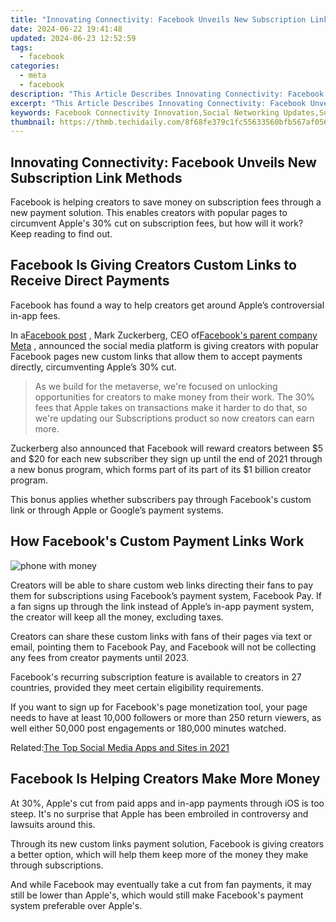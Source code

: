 ```yaml
---
title: "Innovating Connectivity: Facebook Unveils New Subscription Link Methods"
date: 2024-06-22 19:41:48
updated: 2024-06-23 12:52:59
tags:
  - facebook
categories:
  - meta
  - facebook
description: "This Article Describes Innovating Connectivity: Facebook Unveils New Subscription Link Methods"
excerpt: "This Article Describes Innovating Connectivity: Facebook Unveils New Subscription Link Methods"
keywords: Facebook Connectivity Innovation,Social Networking Updates,Subscription Link Methods,Facebook Service Expansion,Streamlined Online Links,Enhanced Social Media Plans,Digital Connection Solutions
thumbnail: https://thmb.techidaily.com/8f68fe379c1fc55633560bfb567af056a8ac88cb060c4006d4413191770c2a7d.png
---
```


## Innovating Connectivity: Facebook Unveils New Subscription Link Methods

 Facebook is helping creators to save money on subscription fees through a new payment solution. This enables creators with popular pages to circumvent Apple's 30% cut on subscription fees, but how will it work? Keep reading to find out.

## Facebook Is Giving Creators Custom Links to Receive Direct Payments

 Facebook has found a way to help creators get around Apple’s controversial in-app fees.

 In a[Facebook post](https://www.facebook.com/zuck/posts/10114044739955341) , Mark Zuckerberg, CEO of[Facebook's parent company Meta](https://www.makeuseof.com/facebook-announced-meta-its-new-brand/) , announced the social media platform is giving creators with popular Facebook pages new custom links that allow them to accept payments directly, circumventing Apple’s 30% cut.

> As we build for the metaverse, we're focused on unlocking opportunities for creators to make money from their work. The 30% fees that Apple takes on transactions make it harder to do that, so we're updating our Subscriptions product so now creators can earn more.

 Zuckerberg also announced that Facebook will reward creators between $5 and $20 for each new subscriber they sign up until the end of 2021 through a new bonus program, which forms part of its part of its $1 billion creator program.

 This bonus applies whether subscribers pay through Facebook's custom link or through Apple or Google’s payment systems.

## How Facebook's Custom Payment Links Work

![phone with money](https://static1.makeuseofimages.com/wordpress/wp-content/uploads/2021/11/phone-with-money.jpg)

 Creators will be able to share custom web links directing their fans to pay them for subscriptions using Facebook’s payment system, Facebook Pay. If a fan signs up through the link instead of Apple’s in-app payment system, the creator will keep all the money, excluding taxes.

 Creators can share these custom links with fans of their pages via text or email, pointing them to Facebook Pay, and Facebook will not be collecting any fees from creator payments until 2023.

 Facebook's recurring subscription feature is available to creators in 27 countries, provided they meet certain eligibility requirements.

 If you want to sign up for Facebook's page monetization tool, your page needs to have at least 10,000 followers or more than 250 return viewers, as well either 50,000 post engagements or 180,000 minutes watched.

 Related:[The Top Social Media Apps and Sites in 2021](https://www.makeuseof.com/tag/top-social-media-apps-sites/)

## Facebook Is Helping Creators Make More Money

 At 30%, Apple's cut from paid apps and in-app payments through iOS is too steep. It's no surprise that Apple has been embroiled in controversy and lawsuits around this.

 Through its new custom links payment solution, Facebook is giving creators a better option, which will help them keep more of the money they make through subscriptions.

 And while Facebook may eventually take a cut from fan payments, it may still be lower than Apple's, which would still make Facebook's payment system preferable over Apple's.


<ins class="adsbygoogle"
     style="display:block"
     data-ad-format="autorelaxed"
     data-ad-client="ca-pub-7571918770474297"
     data-ad-slot="1223367746"></ins>



<ins class="adsbygoogle"
     style="display:block"
     data-ad-client="ca-pub-7571918770474297"
     data-ad-slot="8358498916"
     data-ad-format="auto"
     data-full-width-responsive="true"></ins>
